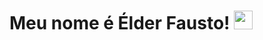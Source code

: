 <h1> Meu nome é Élder Fausto! <img src="https://raw.githubusercontent.com/kaueMarques/kaueMarques/master/hi.gif" width="30px"></h1>
